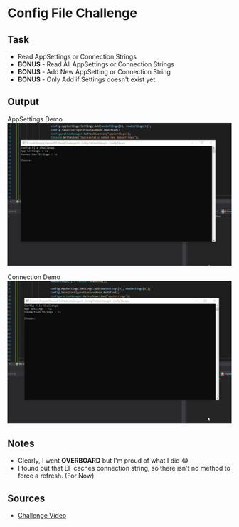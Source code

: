 # Config File Challenge

## Task

- Read AppSettings or Connection Strings
- **BONUS** - Read All AppSettings or Connection Strings
- **BONUS** - Add New AppSetting or Connection String
- **BONUS** - Only Add if Settings doesn't exist yet.

## Output

AppSettings Demo
![output1](./output1.gif)

Connection Demo
![output1](./output2.gif)

## Notes

- Clearly, I went **OVERBOARD** but I'm proud of what I did 😂
- I found out that EF caches connection string, so there isn't no method to force a refresh. (For Now)

## Sources

- [Challenge Video](https://www.youtube.com/watch?v=8BFIT29asSY&list=PLLWMQd6PeGY1VcJGocm1wwtFCZUrh2sc9&index=5)
